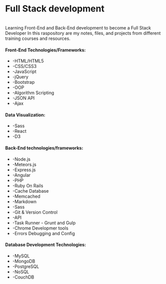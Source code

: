 <h1>Full Stack development</h1>
<br>Learning Front-End and Back-End development to become a Full Stack Developer
In this raspository are my notes, files, and projects from different training courses and resources.

<h4>Front-End Technologies/Frameworks:</h4>
<ul><li>-HTML/HTML5</li>
<li>-CSS/CSS3</li>
<li>-JavaScript</li>
<li>-jQuery</li>
<li>-Bootstrap</li>
<li>-OOP</li>
<li>-Algorithm Scripting</li>
<li>-JSON API</li>
<li>-Ajax</li>
</ul>
 
<h4>Data Visualization:</h4>
<ul><li>-Sass
<li>-React
<li>-D3</ul>
 
<h4>Back-End technologies/frameworks:</h4>
<ul><li>-Node.js</li>
<li>-Meteors.js</li>
<li>-Express.js</li>
<li>-Angular</li>
<li>-PHP</li>
<li>-Ruby On Rails</li>
<li>-Cache Database</li>
<li>-Memcached</li>
<li>-Markdown</li>
<li>-Sass</li>
<li>-Git & Version Control</li>
<li>-API</li>
<li>-Task Runner - Grunt and Gulp</li>
<li>-Chrome Developmer tools</li>
<li>-Errors Debugging and Config</li></ul>
  
<h4>Database Development Technologies:</h4>
<ul><li>-MySQL</li>
<li>-MongoDB</li>
<li>-PostgreSQL</li>
<li>-NoSQL</li>
<li>-CouchDB</li></ul>
  
  
  
  
